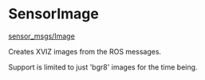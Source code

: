 # SensorImage

[sensor_msgs/Image](http://docs.ros.org/api/sensor_msgs/html/msg/Image.html)

Creates XVIZ images from the ROS messages.

Support is limited to just 'bgr8' images for the time being.
